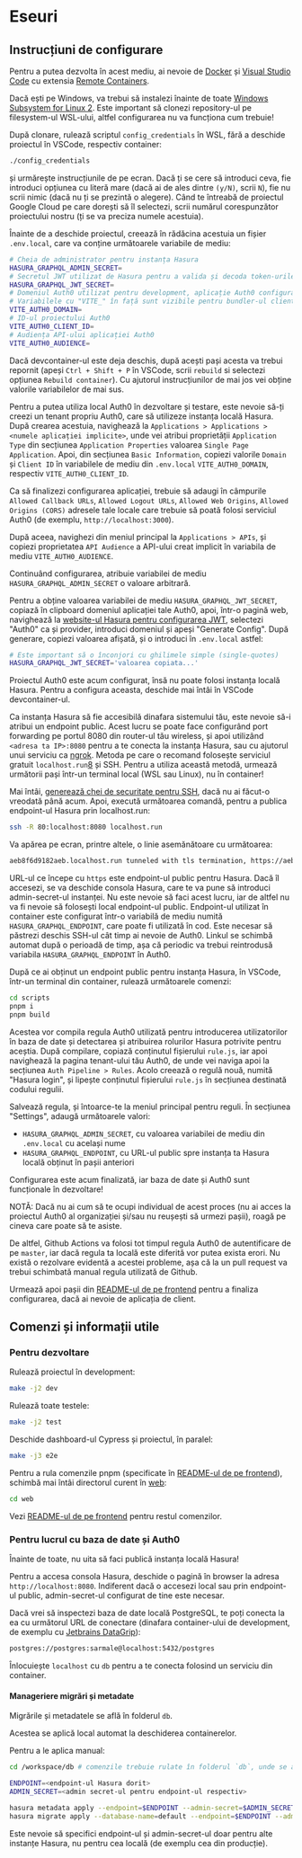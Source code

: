 # Eseuri

## Instrucțiuni de configurare

Pentru a putea dezvolta în acest mediu, ai nevoie de [Docker][1] și [Visual Studio Code][2] cu extensia [Remote Containers][3].

Dacă ești pe Windows, va trebui să instalezi înainte de toate [Windows Subsystem for Linux 2][4]. Este important să clonezi repository-ul pe filesystem-ul WSL-ului, altfel configurarea nu va funcționa cum trebuie!

După clonare, rulează scriptul `config_credentials` în WSL, fără a deschide proiectul în VSCode, respectiv container:

```sh
./config_credentials
```

și urmărește instrucțiunile de pe ecran. Dacă ți se cere să introduci ceva, fie introduci opțiunea cu literă mare (dacă ai de ales dintre `(y/N)`, scrii `N`), fie nu scrii nimic (dacă nu ți se prezintă o alegere). Când te întreabă de proiectul Google Cloud pe care dorești să îl selectezi, scrii numărul corespunzător proiectului nostru (ți se va preciza numele acestuia).

Înainte de a deschide proiectul, creează în rădăcina acestuia un fișier `.env.local`, care va conține următoarele variabile de mediu:

```sh
# Cheia de administrator pentru instanța Hasura
HASURA_GRAPHQL_ADMIN_SECRET=
# Secretul JWT utilizat de Hasura pentru a valida și decoda token-urile de autentificare
HASURA_GRAPHQL_JWT_SECRET=
# Domeniul Auth0 utilizat pentru development, aplicație Auth0 configurată în următorii pași.
# Variabilele cu "VITE_" în față sunt vizibile pentru bundler-ul clientului web.
VITE_AUTH0_DOMAIN=
# ID-ul proiectului Auth0
VITE_AUTH0_CLIENT_ID=
# Audiența API-ului aplicației Auth0
VITE_AUTH0_AUDIENCE=
```

Dacă devcontainer-ul este deja deschis, după acești pași acesta va trebui repornit (apeși `Ctrl + Shift + P` în VSCode, scrii `rebuild` si selectezi opțiunea `Rebuild container`). Cu ajutorul instrucțiunilor de mai jos vei obține valorile variabilelor de mai sus.

Pentru a putea utiliza local Auth0 în dezvoltare și testare, este nevoie să-ți creezi un tenant propriu Auth0, care să utilizeze instanța locală Hasura. După crearea acestuia, navighează la `Applications > Applications > <numele aplicației implicite>`, unde vei atribui proprietății `Application Type` din secțiunea `Application Properties` valoarea `Single Page Application`. Apoi, din secțiunea `Basic Information`, copiezi valorile `Domain` și `Client ID` în variabilele de mediu din `.env.local` `VITE_AUTH0_DOMAIN`, respectiv `VITE_AUTH0_CLIENT_ID`.

Ca să finalizezi configurarea aplicației, trebuie să adaugi în câmpurile `Allowed Callback URLs`, `Allowed Logout URLs`, `Allowed Web Origins`, `Allowed Origins (CORS)` adresele tale locale care trebuie să poată folosi serviciul Auth0 (de exemplu, `http://localhost:3000`).

După aceea, navighezi din meniul principal la `Applications > APIs`, și copiezi proprietatea `API Audience` a API-ului creat implicit în variabila de mediu `VITE_AUTH0_AUDIENCE`.

Continuând configurarea, atribuie variabilei de mediu `HASURA_GRAPHQL_ADMIN_SECRET` o valoare arbitrară.

Pentru a obține valoarea variabilei de mediu `HASURA_GRAPHQL_JWT_SECRET`, copiază în clipboard domeniul aplicației tale Auth0, apoi, într-o pagină web, navighează la [website-ul Hasura pentru configurarea JWT][5], selectezi "Auth0" ca și provider, introduci domeniul și apeși "Generate Config". După generare, copiezi valoarea afișată, și o introduci în `.env.local` astfel:

```sh
# Este important să o înconjori cu ghilimele simple (single-quotes)
HASURA_GRAPHQL_JWT_SECRET='valoarea copiata...'
```

Proiectul Auth0 este acum configurat, însă nu poate folosi instanța locală Hasura. Pentru a configura aceasta, deschide mai întâi în VSCode devcontainer-ul.

Ca instanța Hasura să fie accesibilă dinafara sistemului tău, este nevoie să-i atribui un endpoint public. Acest lucru se poate face configurând port forwarding pe portul 8080 din router-ul tău wireless, și apoi utilizând `<adresa ta IP>:8080` pentru a te conecta la instanța Hasura, sau cu ajutorul unui serviciu ca [ngrok][7]. Metoda pe care o recomand folosește serviciul gratuit `localhost.run`[8] și SSH. Pentru a utiliza această metodă, urmează următorii pași într-un terminal local (WSL sau Linux), nu în container!

Mai întâi, [generează chei de securitate pentru SSH][9], dacă nu ai făcut-o vreodată până acum. Apoi, execută următoarea comandă, pentru a publica endpoint-ul Hasura prin localhost.run:

```sh
ssh -R 80:localhost:8080 localhost.run
```

Va apărea pe ecran, printre altele, o linie asemănătoare cu următoarea:

```sh
aeb8f6d9182aeb.localhost.run tunneled with tls termination, https://aeb8f6d9182aeb.localhost.run
```

URL-ul ce începe cu `https` este endpoint-ul public pentru Hasura. Dacă îl accesezi, se va deschide consola Hasura, care te va pune să introduci admin-secret-ul instanței. Nu este nevoie să faci acest lucru, iar de altfel nu va fi nevoie să folosești local endpoint-ul public. Endpoint-ul utilizat în container este configurat într-o variabilă de mediu numită `HASURA_GRAPHQL_ENDPOINT`, care poate fi utilizată în cod. Este necesar să păstrezi deschis SSH-ul cât timp ai nevoie de Auth0. Linkul se schimbă automat după o perioadă de timp, așa că periodic va trebui reintrodusă variabila `HASURA_GRAPHQL_ENDPOINT` în Auth0.

După ce ai obținut un endpoint public pentru instanța Hasura, în VSCode, într-un terminal din container, rulează următoarele comenzi:

```sh
cd scripts
pnpm i
pnpm build
```

Acestea vor compila regula Auth0 utilizată pentru introducerea utilizatorilor în baza de date și detectarea și atribuirea rolurilor Hasura potrivite pentru aceștia. După compilare, copiază conținutul fișierului `rule.js`, iar apoi navighează la pagina tenant-ului tău Auth0, de unde vei naviga apoi la secțiunea `Auth Pipeline > Rules`. Acolo creează o regulă nouă, numită "Hasura login", și lipește conținutul fișierului `rule.js` în secțiunea destinată codului regulii.

Salvează regula, și întoarce-te la meniul principal pentru reguli. În secțiunea "Settings", adaugă următoarele valori:

- `HASURA_GRAPHQL_ADMIN_SECRET`, cu valoarea variabilei de mediu din `.env.local` cu același nume
- `HASURA_GRAPHQL_ENDPOINT`, cu URL-ul public spre instanța ta Hasura locală obținut în pașii anteriori

Configurarea este acum finalizată, iar baza de date și Auth0 sunt funcționale în dezvoltare!

NOTĂ: Dacă nu ai cum să te ocupi individual de acest proces (nu ai acces la proiectul Auth0 al organizației și/sau nu reușești să urmezi pașii), roagă pe cineva care poate să te asiste.

De altfel, Github Actions va folosi tot timpul regula Auth0 de autentificare de pe `master`, iar dacă regula ta locală este diferită vor putea exista erori. Nu există o rezolvare evidentă a acestei probleme, așa că la un pull request va trebui schimbată manual regula utilizată de Github.

Urmează apoi pașii din [README-ul de pe frontend] pentru a finaliza configurarea, dacă ai nevoie de aplicația de client.

## Comenzi și informații utile

### Pentru dezvoltare

Rulează proiectul în development:

```sh
make -j2 dev
```

Rulează toate testele:

```sh
make -j2 test
```

Deschide dashboard-ul Cypress și proiectul, în paralel:

```sh
make -j3 e2e
```

Pentru a rula comenzile pnpm (specificate în [README-ul de pe frontend]), schimbă mai întâi directorul curent în [web](web):

```sh
cd web
```

Vezi [README-ul de pe frontend] pentru restul comenzilor.

### Pentru lucrul cu baza de date și Auth0

Înainte de toate, nu uita să faci publică instanța locală Hasura!

Pentru a accesa consola Hasura, deschide o pagină în browser la adresa `http://localhost:8080`. Indiferent dacă o accesezi local sau prin endpoint-ul public, admin-secret-ul configurat de tine este necesar.

Dacă vrei să inspectezi baza de date locală PostgreSQL, te poți conecta la ea cu următorul URL de conectare (dinafara container-ului de development, de exemplu cu [Jetbrains DataGrip][5]):

```txt
postgres://postgres:sarmale@localhost:5432/postgres
```

Înlocuiește `localhost` cu `db` pentru a te conecta folosind un serviciu din container.

#### Manageriere migrări și metadate

Migrările și metadatele se află în folderul `db`.

Acestea se aplică local automat la deschiderea containerelor.

Pentru a le aplica manual:

```sh
cd /workspace/db # comenzile trebuie rulate în folderul `db`, unde se află fișierul `config.yaml`

ENDPOINT=<endpoint-ul Hasura dorit>
ADMIN_SECRET=<admin secret-ul pentru endpoint-ul respectiv>

hasura metadata apply --endpoint=$ENDPOINT --admin-secret=$ADMIN_SECRET
hasura migrate apply --database-name=default --endpoint=$ENDPOINT --admin-secret=$ADMIN_SECRET
```

Este nevoie să specifici endpoint-ul și admin-secret-ul doar pentru alte instanțe Hasura, nu pentru cea locală (de exemplu cea din producție).

[1]: https://www.docker.com/
[2]: https://code.visualstudio.com/
[3]: https://marketplace.visualstudio.com/items?itemName=ms-vscode-remote.remote-containers
[4]: https://docs.microsoft.com/en-us/windows/wsl/install-win10
[5]: https://www.jetbrains.com/datagrip/
[6]: https://hasura.io/jwt-config
[7]: https://ngrok.com/
[8]: http://localhost.run
[9]: https://docs.gitlab.com/ee/ssh/#generate-an-ssh-key-pair
[readme-ul de pe frontend]: web/README.md

